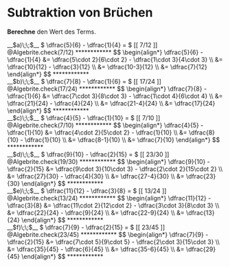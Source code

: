 <!--
version:  0.0.1

language: de

@style
input {
    text-align: center;
}

.flex-container {
    display: flex;
    flex-wrap: wrap;
    align-items: stretch;
    gap: 20px;
}

.flex-child {
    flex: 1;
    min-width: 350px;
    margin-right: 20px;
}

@media (max-width: 400px) {
    .flex-child {
        flex: 100%;
        margin-right: 0;
    }
}
@end

formula: \carry   \textcolor{red}{\scriptsize #1}
formula: \digit   \rlap{\carry{#1}}\phantom{#2}#2
formula: \permil  \text{‰}

import: https://raw.githubusercontent.com/LiaTemplates/Tikz-Jax/main/README.md

script: https://cdn.jsdelivr.net/gh/LiaTemplates/Tikz-Jax@main/dist/index.js

import: https://raw.githubusercontent.com/liaTemplates/algebrite/master/README.md

import: https://raw.githubusercontent.com/LiaTemplates/GGBScript/refs/heads/main/README.md


tags: Bruchrechnung, Subtraktion, leicht, sehr niedrig, Berechne

comment: Subtrahiere verwandte Brüche.

author: Martin Lommatzsch

-->




# Subtraktion von Brüchen





**Berechne** den Wert des Terms.



<section class="flex-container">

<div class="flex-child">
<!-- data-solution-button="5"-->
__$a)\;\;$__ $  \dfrac{5}{6} - \dfrac{1}{4} = $ [[  7/12  ]]
@Algebrite.check(7/12)
************
$$
\begin{align*}
\dfrac{5}{6} - \dfrac{1}{4}
&= \dfrac{5\cdot 2}{6\cdot 2} - \dfrac{1\cdot 3}{4\cdot 3} \\
&= \dfrac{10}{12} - \dfrac{3}{12} \\
&= \dfrac{10-3}{12} \\
&= \dfrac{7}{12}
\end{align*}
$$
************
</div>

<div class="flex-child">
<!-- data-solution-button="5"-->
__$b)\;\;$__ $  \dfrac{7}{8} - \dfrac{1}{6} = $ [[  17/24  ]]
@Algebrite.check(17/24)
************
$$
\begin{align*}
\dfrac{7}{8} - \dfrac{1}{6}
&= \dfrac{7\cdot 3}{8\cdot 3} - \dfrac{1\cdot 4}{6\cdot 4} \\
&= \dfrac{21}{24} - \dfrac{4}{24} \\
&= \dfrac{21-4}{24} \\
&= \dfrac{17}{24}
\end{align*}
$$
************
</div>

<div class="flex-child">
<!-- data-solution-button="5"-->
__$c)\;\;$__ $  \dfrac{4}{5} - \dfrac{1}{10} = $ [[  7/10  ]]
@Algebrite.check(7/10)
************
$$
\begin{align*}
\dfrac{4}{5} - \dfrac{1}{10}
&= \dfrac{4\cdot 2}{5\cdot 2} - \dfrac{1}{10} \\
&= \dfrac{8}{10} - \dfrac{1}{10} \\
&= \dfrac{8-1}{10} \\
&= \dfrac{7}{10}
\end{align*}
$$
************
</div>

<div class="flex-child">
<!-- data-solution-button="5"-->
__$d)\;\;$__ $  \dfrac{9}{10} - \dfrac{2}{15} = $ [[  23/30  ]]
@Algebrite.check(19/30)
************
$$
\begin{align*}
\dfrac{9}{10} - \dfrac{2}{15}
&= \dfrac{9\cdot 3}{10\cdot 3} - \dfrac{2\cdot 2}{15\cdot 2} \\
&= \dfrac{27}{30} - \dfrac{4}{30} \\
&= \dfrac{27-4}{30} \\
&= \dfrac{23}{30}
\end{align*}
$$
************
</div>

<div class="flex-child">
<!-- data-solution-button="5"-->
__$e)\;\;$__ $  \dfrac{11}{12} - \dfrac{3}{8} = $ [[  13/24  ]]
@Algebrite.check(13/24)
************
$$
\begin{align*}
\dfrac{11}{12} - \dfrac{3}{8}
&= \dfrac{11\cdot 2}{12\cdot 2} - \dfrac{3\cdot 3}{8\cdot 3} \\
&= \dfrac{22}{24} - \dfrac{9}{24} \\
&= \dfrac{22-9}{24} \\
&= \dfrac{13}{24}
\end{align*}
$$
************
</div>

<div class="flex-child">
<!-- data-solution-button="5"-->
__$f)\;\;$__ $  \dfrac{7}{9} - \dfrac{2}{15} = $ [[  23/45  ]]
@Algebrite.check(23/45)
************
$$
\begin{align*}
\dfrac{7}{9} - \dfrac{2}{15}
&= \dfrac{7\cdot 5}{9\cdot 5} - \dfrac{2\cdot 3}{15\cdot 3} \\
&= \dfrac{35}{45} - \dfrac{6}{45} \\
&= \dfrac{35-6}{45} \\
&= \dfrac{29}{45}
\end{align*}
$$
************
</div>

</section>





